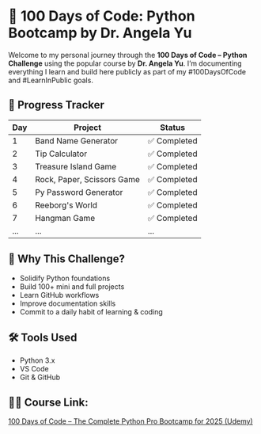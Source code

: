 # 💯 100 Days of Code: Python Bootcamp by Dr. Angela Yu

Welcome to my personal journey through the **100 Days of Code – Python Challenge** using the popular course by **Dr. Angela Yu**. I’m documenting everything I learn and build here publicly as part of my #100DaysOfCode and #LearnInPublic goals.

## 📆 Progress Tracker

| Day | Project | Status |
|-----|---------|--------|
| 1   | Band Name Generator | ✅ Completed |
| 2   | Tip Calculator | ✅ Completed |
| 3   | Treasure Island Game | ✅ Completed |
| 4   | Rock, Paper, Scissors Game | ✅ Completed|
| 5   | Py Password Generator      | ✅ Completed |
| 6   | Reeborg's World | ✅ Completed |
| 7   | Hangman Game | ✅ Completed |
| ... | ... | ... |

## 🧠 Why This Challenge?

- Solidify Python foundations
- Build 100+ mini and full projects
- Learn GitHub workflows
- Improve documentation skills
- Commit to a daily habit of learning & coding

## 🛠️ Tools Used

- Python 3.x
- VS Code
- Git & GitHub


## 👨‍🏫 Course Link:
[100 Days of Code – The Complete Python Pro Bootcamp for 2025 (Udemy)](https://www.udemy.com/course/100-days-of-code/?srsltid=AfmBOoon5Z-ZNkKrUW6avDUwCydN716FpMzo_WtcHsiyGtioveRqBr4j)





